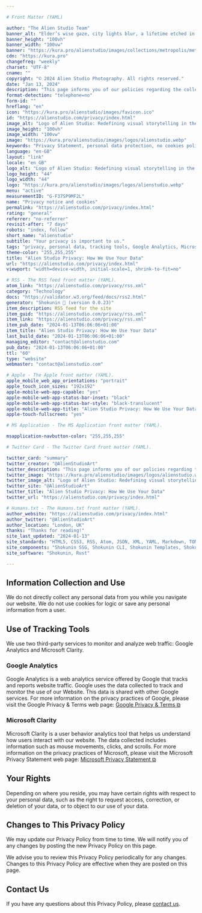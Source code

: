 ```yaml
---

# Front Matter (YAML)

author: "The Alien Studio Team"
banner_alt: "Elder’s wise gaze, city lights blur, a lifetime etched in his eyes"
banner_height: "100vh"
banner_width: "100vw"
banner: "https://kura.pro/alienstudio/images/collections/metropolis/metropolis-13.webp"
cdn: "https://kura.pro"
changefreq: "weekly"
charset: "UTF-8"
cname: ""
copyright: "© 2024 Alien Studio Photography. All rights reserved."
date: "Jan 13, 2024"
description: "This page informs you of our policies regarding the collection, use, and disclosure of personal data when you use our Website"
format-detection: "telephone=no"
form-id: ""
hreflang: "en"
icon: "https://kura.pro/alienstudio/images/favicon.ico"
id: "https://alienstudio.com/privacy/index.html"
image_alt: "Logo of Alien Studio: Redefining visual storytelling in the digital age."
image_height: "100vh"
image_width: "100vw"
image: "https://kura.pro/alienstudio/images/logos/alienstudio.webp"
keywords: "Privacy Statement, personal data protection, no cookies policy, no personal information collection, use of Google Analytics, use of Microsoft Clarity, user behaviour analytics, website traffic monitoring, user data rights, privacy policy updates."
language: "en-GB"
layout: "link"
locale: "en_GB"
logo_alt: "Logo of Alien Studio: Redefining visual storytelling in the digital age."
logo_height: "44"
logo_width: "44"
logo: "https://kura.pro/alienstudio/images/logos/alienstudio.webp"
menu: "active"
measurementID: "G-F37SP9MF2L"
name: "Privacy notice and cookies"
permalink: "https://alienstudio.com/privacy/index.html"
rating: "general"
referrer: "no-referrer"
revisit-after: "7 days"
robots: "index, follow"
short_name: "alienstudio"
subtitle: "Your privacy is important to us."
tags: "privacy, personal data, tracking tools, Google Analytics, Microsoft Clarity, user behaviour analytics, mouse movements, clicks, scrolls, rights, contact"
theme-color: "255,255,255"
title: "Alien Studio Privacy: How We Use Your Data"
url: "https://alienstudio.com/privacy/index.html"
viewport: "width=device-width, initial-scale=1, shrink-to-fit=no"

# RSS - The RSS feed front matter (YAML).
atom_link: "https://alienstudio.com/privacy/rss.xml"
category: "Technology"
docs: "https://validator.w3.org/feed/docs/rss2.html"
generator: "Shokunin 🦀 (version 0.0.23)"
item_description: RSS feed for the site
item_guid: "https://alienstudio.com/privacy/rss.xml"
item_link: "https://alienstudio.com/privacy/rss.xml"
item_pub_date: "2024-01-13T06:06:06+01:00"
item_title: "Alien Studio Privacy: How We Use Your Data"
last_build_date: "2024-01-13T06:06:06+01:00"
managing_editor: "contact@alienstudio.com"
pub_date: "2024-01-13T06:06:06+01:00"
ttl: "60"
type: "website"
webmaster: "contact@alienstudio.com"

# Apple - The Apple front matter (YAML).
apple_mobile_web_app_orientations: "portrait"
apple_touch_icon_sizes: "192x192"
apple-mobile-web-app-capable: "yes"
apple-mobile-web-app-status-bar-inset: "black"
apple-mobile-web-app-status-bar-style: "black-translucent"
apple-mobile-web-app-title: "Alien Studio Privacy: How We Use Your Data"
apple-touch-fullscreen: "yes"

# MS Application - The MS Application front matter (YAML).

msapplication-navbutton-color: "255,255,255"

# Twitter Card - The Twitter Card front matter (YAML).

twitter_card: "summary"
twitter_creator: "@AlienStudioArt"
twitter_description: "This page informs you of our policies regarding the collection, use, and disclosure of personal data when you use our Website"
twitter_image: "https://kura.pro/alienstudio/images/logos/alienstudio.webp"
twitter_image_alt: "Logo of Alien Studio: Redefining visual storytelling in the digital age."
twitter_site: "@AlienStudioArt"
twitter_title: "Alien Studio Privacy: How We Use Your Data"
twitter_url: "https://alienstudio.com/privacy/index.html"

# Humans.txt - The Humans.txt front matter (YAML).
author_website: "https://alienstudio.com/privacy/index.html"
author_twitter: "@AlienStudioArt"
author_location: "London, UK"
thanks: "Thanks for reading!"
site_last_updated: "2024-01-13"
site_standards: "HTML5, CSS3, RSS, Atom, JSON, XML, YAML, Markdown, TOML"
site_components: "Shokunin SSG, Shokunin CLI, Shokunin Templates, Shokunin Themes, Kaishi SSG, Kaishi CLI, Kaishi Templates, Kaishi Themes"
site_software: "Shokunin, Rust"

---
```


## Information Collection and Use

We do not directly collect any personal data from you while you navigate our website. We do not use cookies for logic or save any personal information from a user.

## Use of Tracking Tools

We use two third-party services to monitor and analyze web traffic: Google Analytics and Microsoft Clarity.

### Google Analytics

Google Analytics is a web analytics service offered by Google that tracks and reports website traffic. Google uses the data collected to track and monitor the use of our Website. This data is shared with other Google services. For more information on the privacy practices of Google, please visit the Google Privacy & Terms web page: [Google Privacy & Terms ⧉](https://policies.google.com/privacy)

### Microsoft Clarity

Microsoft Clarity is a user behavior analytics tool that helps us understand how users interact with our website. The data collected includes information such as mouse movements, clicks, and scrolls. For more information on the privacy practices of Microsoft, please visit the Microsoft Privacy Statement web page: [Microsoft Privacy Statement ⧉](https://privacy.microsoft.com/en-us/privacystatement)

## Your Rights

Depending on where you reside, you may have certain rights with respect to your personal data, such as the right to request access, correction, or deletion of your data, or to object to our use of your data.

## Changes to This Privacy Policy

We may update our Privacy Policy from time to time. We will notify you of any changes by posting the new Privacy Policy on this page.

We advise you to review this Privacy Policy periodically for any changes. Changes to this Privacy Policy are effective when they are posted on this page.

## Contact Us

If you have any questions about this Privacy Policy, please
[contact us](/contact/index.html).
